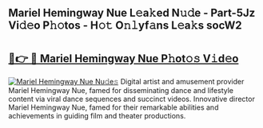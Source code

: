 ## Mariel Hemingway Nue L𝚎a𝚔ed N𝚞𝚍e - Part-5Jz Vi𝚍𝚎o P𝚑𝚘tos - H𝚘𝚝 O𝚗𝚕yf𝚊ns L𝚎a𝚔s socW2

# <h2><a href="http://kfctvim.oniu.top/?m=Mariel+Hemingway+Nue">🔗👉 🔴 Mariel Hemingway Nue P𝚑ot𝚘𝚜 V𝚒d𝚎o</a></h2>

[![Mariel Hemingway Nue Nu𝚍e𝚜](https://i.imgur.com/0qMVB7G.gif)](http://kfctvim.oniu.top/?m=Mariel+Hemingway+Nue)
Digital artist and amusement provider Mariel Hemingway Nue, famed for disseminating dance and lifestyle content via viral dance sequences and succinct videos. Innovative director Mariel Hemingway Nue, famed for their remarkable abilities and achievements in guiding film and theater productions.  
